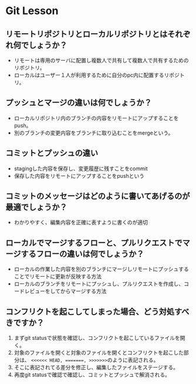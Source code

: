 # Git Lesson

## リモートリポジトリとローカルリポジトリとはそれぞれ何でしょうか？

* リモートは専用のサーバに配置し複数人で共有して複数人で共有するためのリポジトリ。
* ローカルはユーザー１人が利用するために自分のpc内に配置するリポジトリ。

## プッシュとマージの違いは何でしょうか？

* ローカルリポジトリ内のブランチの内容をリモートにアップすることをpush。
* 別のブランチの変更内容をブランチに取り込むことをmergeという。

## コミットとプッシュの違い

* stagingした内容を保存し、変更履歴に残すことをcommit
* 保存した内容をリモートにアップすることをpushという

## コミットのメッセージはどのように書いてあげるのが最適でしょうか？

* わかりやすく、編集内容を正確に表すように書くのが適切

## ローカルでマージするフローと、プルリクエストでマージするフローの違いは何でしょうか？

* ローカルの作業した内容を別のブランチにマージしリモートにプッシュすることでリモートに更新が反映する方法
* ローカルのブランチをリモートにプッシュし、プルリクエストを作成し、コードレビューをしてからマージする方法

## コンフリクトを起こしてしまった場合、どう対処すべきですか？

1. まずgit statusで状態を確認し、コンフリクトを起こしているファイルを開く。
1. 対象のファイルを開くと対象のファイルを開くとコンフリクトを起こした部分は、
`<<<<<< HEAD, =======, >>>>>>>`のように表記される。
1. そこに表記されてる差分を修正し、編集したファイルをステージする。
1. 再度git statusで確認で確認し、コミットとプッシュで解消される。

